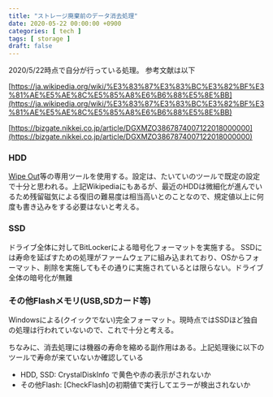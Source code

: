 ```yaml
---
title: "ストレージ廃棄前のデータ消去処理"
date: 2020-05-22 00:00:00 +0900
categories: [ tech ]
tags: [ storage ]
draft: false
---
```


2020/5/22時点で自分が行っている処理。
参考文献は以下

[https://ja.wikipedia.org/wiki/%E3%83%87%E3%83%BC%E3%82%BF%E3%81%AE%E5%AE%8C%E5%85%A8%E6%B6%88%E5%8E%BB](https://ja.wikipedia.org/wiki/%E3%83%87%E3%83%BC%E3%82%BF%E3%81%AE%E5%AE%8C%E5%85%A8%E6%B6%88%E5%8E%BB)

[https://bizgate.nikkei.co.jp/article/DGXMZO3867874007122018000000](https://bizgate.nikkei.co.jp/article/DGXMZO3867874007122018000000)


### HDD
[Wipe Out](http://www.wheel.gr.jp/~dai/software/wipe-out/)等の専用ツールを使用する。設定は、たいていのツールで既定の設定で十分と思われる。上記Wikipediaにもあるが、最近のHDDは微細化が進んでいるため残留磁気による復旧の難易度は相当高いとのことなので、規定値以上に何度も書き込みをする必要はないと考える。

### SSD
ドライブ全体に対してBitLockerによる暗号化フォーマットを実施する。
SSDには寿命を延ばすための処理がファームウェアに組み込まれており、OSからフォーマット、削除を実施してもその通りに実施されているとは限らない。ドライブ全体の暗号化が無難

### その他Flashメモリ(USB,SDカード等)
Windowsによる(クイックでない)完全フォーマット。現時点ではSSDほど独自の処理は行われていないので、これで十分と考える。

ちなみに、消去処理には機器の寿命を縮める副作用はある。上記処理後に以下のツールで寿命が来ていないか確認している

* HDD, SSD: CrystalDiskInfo で黄色や赤の表示がされないか
* その他Flash: [CheckFlash]の初期値で実行してエラーが検出されないか
